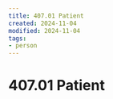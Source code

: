 ```yaml
---
title: 407.01 Patient
created: 2024-11-04
modified: 2024-11-04
tags: 
- person
---
```

# 407.01 Patient
